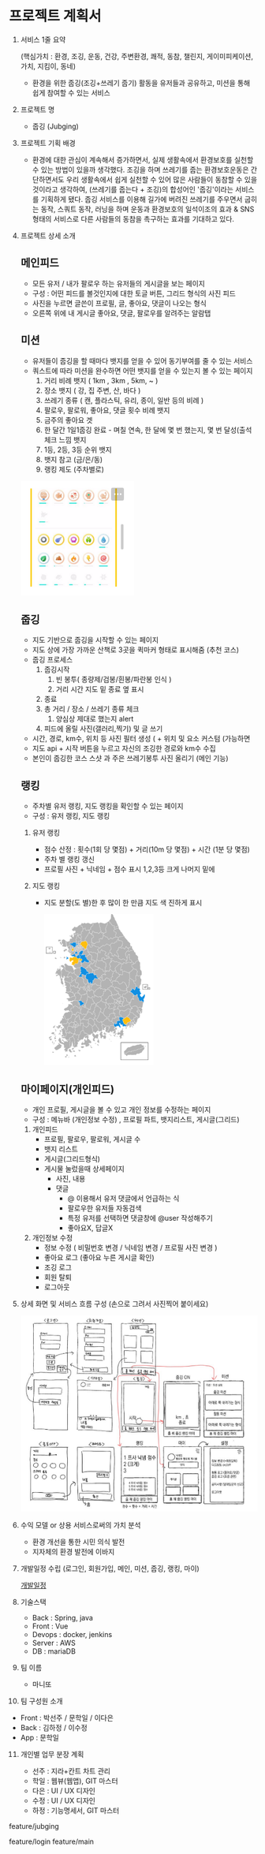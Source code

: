 # 프로젝트 계획서

1. 서비스 1줄 요약

   (핵심가치 : 환경, 조깅, 운동, 건강, 주변환경, 쾌적,  동참, 챌린지, 게이미피케이션, 가치, 지킴이, 동네)

   - 환경을 위한 줍깅(조깅+쓰레기 줍기) 활동을 유저들과 공유하고, 미션을 통해 쉽게 참여할 수 있는 서비스

2. 프로젝트 명

   - 줍깅 (Jubging)

3. 프로젝트 기획 배경

   - 환경에 대한 관심이 계속해서 증가하면서, 실제 생활속에서 환경보호를 실천할 수 있는 방법이 있을까 생각했다. 조깅을 하며 쓰레기를 줍는 환경보호운동은 간단하면서도 우리 생활속에서 쉽게 실천할 수 있어 많은 사람들이 동참할 수 있을것이라고 생각하여, (쓰레기를 줍는다 + 조깅)의 합성어인 '줍깅'이라는 서비스를 기획하게 됐다. 줍깅 서비스를 이용해 길가에 버려진 쓰레기를 주우면서 굽히는 동작, 스쿼트 동작, 러닝을 하며 운동과 환경보호의 일석이조의 효과 & SNS 형태의 서비스로 다른 사람들의 동참을 촉구하는 효과를 기대하고 있다.

4. 프로젝트 상세 소개

   ## 메인피드

   - 모든 유저 / 내가 팔로우 하는 유저들의 게시글을 보는 페이지
   - 구성 : 어떤 피드를 볼것인지에 대한 토글 버튼, 그리드 형식의 사진 피드
   - 사진을 누르면 글쓴이 프로필, 글, 좋아요, 댓글이 나오는 형식
   - 오른쪽 위에 내 게시글 좋아요, 댓글, 팔로우를 알려주는 알람탭

   ## 미션

   - 유저들이 줍깅을 할 때마다 뱃지를 얻을 수 있어 동기부여를 줄 수 있는 서비스
   - 쿼스트에 따라 미션을 완수하면 어떤 뱃지를 얻을 수 있는지 볼 수 있는 페이지
     1. 거리 비례 뱃지 ( 1km , 3km , 5km, ~ )
     2. 장소 뱃지 ( 강, 집 주변, 산, 바다 )
     3. 쓰레기 종류 ( 캔, 플라스틱, 유리, 종이, 일반 등의 비례 )
     4. 팔로우, 팔로워, 좋아요, 댓글 횟수 비례 뱃지
     5. 금주의 좋아요 겟
     6. 한 달간 1일1줍깅 완료 - 며칠 연속, 한 달에 몇 번 했는지, 몇 번 달성(출석체크 느낌 뱃지
     7. 1등, 2등, 3등 순위 뱃지
     8. 뱃지 참고 (금/은/동)
     9. 랭킹 제도 (주차별로)

   ![image-20210721100226760](README.assets/image-20210721100226760.png)

   ## 줍깅

   - 지도 기반으로 줍깅을 시작할 수 있는 페이지
   - 지도 상에 가장 가까운 산책로 3곳을 퀵마커 형태로 표시해줌 (추천 코스)
   - 줍깅 프로세스
     1. 줍깅시작
        1. 빈 봉투( 종량제/검봉/흰봉/파란봉 인식 )
        2. 거리 시간 지도 밑 종료 옆 표시
     2. 종료
     3. 총 거리 / 장소 / 쓰레기 종류 체크
        1. 양심상 제대로 했는지 alert
     4. 피드에 올릴 사진(갤러리,찍기) 및 글 쓰기
   - 시간, 경로, km수, 위치 등 사진 필터 생성 ( + 위치 및 요소 커스텀 (가능하면
   - 지도 api + 시작 버튼을 누르고 자신의 조깅한 경로와 km수 수집
   - 본인이 줍깅한 코스 스샷 과 주은 쓰레기봉투 사진 올리기 (메인 기능)

   ## 랭킹

   - 주차별 유저 랭킹, 지도 랭킹을 확인할 수 있는 페이지
   - 구성 : 유저 랭킹, 지도 랭킹

   1. 유저 랭킹

      - 점수 산정 :  횟수(1회 당 몇점) + 거리(10m 당 몇점) + 시간 (1분 당 몇점)
      - 주차 별 랭킹 갱신
      - 프로필 사진 + 닉네임 + 점수 표시 1,2,3등 크게 나머지 밑에

   2. 지도 랭킹

      - 지도 분할(도 별)한 후 많이 한 만큼 지도 색 진하게 표시

        ![image-20210721100213525](README.assets/image-20210721100213525.png)

   ## 마이페이지(개인피드)

   - 개인 프로필, 게시글을 볼 수 있고 개인 정보를 수정하는 페이지
   - 구성 : 메뉴바 (개인정보 수정) , 프로필 파트, 뱃지리스트, 게시글(그리드)

   1. 개인피드
      - 프로필, 팔로우, 팔로워, 게시글 수
      - 뱃지 리스트
      - 게시글(그리드형식)
      - 게시물 눌렀을때 상세페이지
        - 사진, 내용
        - 댓글
          - @ 이용해서 유저 댓글에서 언급하는 식
          - 팔로우한 유저들 자동검색
          - 특정 유저를 선택하면 댓글창에 @user 작성해주기
          - 좋아요X, 답글X
   2. 개인정보 수정
      - 정보 수정 ( 비밀번호 변경 / 닉네임 변경 / 프로필 사진 변경 )
      - 좋아요 로그 (좋아요 누른 게시글 확인)
      - 조깅 로그
      - 회원 탈퇴
      - 로그아웃

5. 상세 화면 및 서비스 흐름 구성 (손으로 그려서 사진찍어 붙이세요)

   ![image-20210721100310700](README.assets/image-20210721100310700.png)

6. 수익 모델 or 상용 서비스로써의 가치 분석

   - 환경 개선을 통한 시민 의식 발전
   - 지자체의 환경 발전에 이바지

7. 개발일정 수립 (로그인, 회원가입, 메인, 미션, 줍깅, 랭킹, 마이)

   [개발일정](https://www.notion.so/2df21714bdd7468eb615344bec7b8ac6)

8. 기술스택

   - Back : Spring, java
   - Front : Vue
   - Devops : docker, jenkins
   - Server : AWS
   - DB : mariaDB

9. 팀 이름

   - 마니또

10. 팀 구성원 소개

   - Front : 박선주 / 문학일 / 이다은
   - Back : 김하정 / 이수정
   - App : 문학일

11. 개인별 업무 분장 계획

    - 선주 : 지라+칸트 차트 관리
    - 학일 : 웹뷰(웹앱), GIT 마스터
    - 다은 :  UI / UX 디자인
    - 수정 :  UI / UX 디자인
    - 하정 : 기능명세서, GIT 마스터



feature/jubging

feature/login
feature/main
